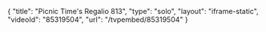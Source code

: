 {
    "title": "Picnic Time's Regalio 813",
    "type": "solo",
    "layout": "iframe-static",
    "videoId": "85319504",
    "url": "\/tvpembed\/85319504"
}